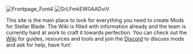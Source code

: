   ![Frontpage_Font4](https://github.com/user-attachments/assets/ed67335a-ffc4-4012-b760-049aa62386a8)
![GrLFmkEW0AADviV](https://github.com/user-attachments/assets/828a6fb4-9cc4-494d-af26-eea1c3b4d9c6)

This site is the main place to look for everything you need to create Mods for Stellar Blade. The Wiki is filled with information already and the team is currently hard at work to craft it towards perfection.
You can check out the [Wiki](https://github.com/Stellar-Blade-Modding-Team/Stellar-Blade-Modding-Guide/wiki) for guides, resources and tools and join the [Discord](https://discord.gg/hfbfunvGHV) to discuss mods and ask for help, have fun!
